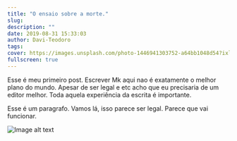 ```yaml
---
title: "O ensaio sobre a morte."
slug:
description: ""
date: 2019-08-31 15:33:03
author: Davi-Teodoro
tags:
cover: https://images.unsplash.com/photo-1446941303752-a64bb1048d54?ixlib=rb-1.2.1&ixid=eyJhcHBfaWQiOjEyMDd9&auto=format&fit=crop&w=800&q=80
fullscreen: true
---
```

Esse é meu primeiro post. Escrever Mk aqui nao é exatamente o melhor plano do mundo. Apesar de ser legal e etc acho que eu precisaria de um editor melhor. Toda aquela experiência da escrita é importante.

Esse é um paragrafo. Vamos lá, isso parece ser legal. Parece que vai funcionar.

![Image alt text](https://images.unsplash.com/photo-1446941303752-a64bb1048d54?ixlib=rb-1.2.1&ixid=eyJhcHBfaWQiOjEyMDd9&auto=format&fit=crop&w=800&q=80)